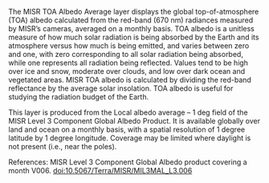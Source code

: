The MISR TOA Albedo Average layer displays the global top-of-atmosphere (TOA) albedo calculated from the red-band (670 nm) radiances measured by MISR’s cameras, averaged on a monthly basis. TOA albedo is a unitless measure of how much solar radiation is being absorbed by the Earth and its atmosphere versus how much is being emitted, and varies between zero and one, with zero corresponding to all solar radiation being absorbed, while one represents all radiation being reflected. Values tend to be high over ice and snow, moderate over clouds, and low over dark ocean and vegetated areas. MISR TOA albedo is calculated by dividing the red-band reflectance by the average solar insolation. TOA albedo is useful for studying the radiation budget of the Earth.

This layer is produced from the Local albedo average – 1 deg field of the MISR Level 3 Component Global Albedo Product. It is available globally over land and ocean on a monthly basis, with a spatial resolution of 1 degree latitude by 1 degree longitude. Coverage may be limited where daylight is not present (i.e., near the poles).

References: MISR Level 3 Component Global Albedo product covering a month V006. [doi:10.5067/Terra/MISR/MIL3MAL_L3.006](https://doi.org/10.5067/Terra/MISR/MIL3MAL_L3.006)
